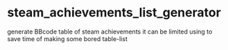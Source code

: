 # steam_achievements_list_generator
generate BBcode table of steam achievements
it can be limited using to save time of making some bored table-list
